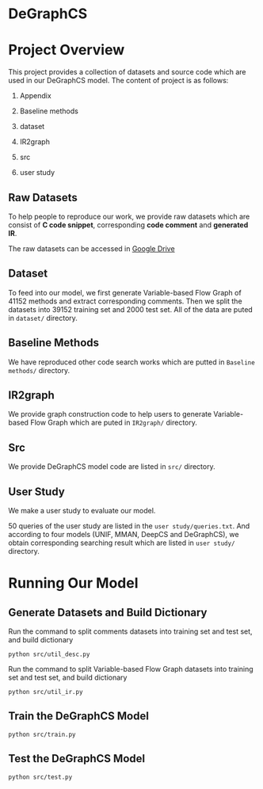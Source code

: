 # DeGraphCS


# Project Overview
This project provides a collection of datasets and source code which are used in our DeGraphCS model. The content of project is as follows:

1. Appendix
 
2. Baseline methods

3. dataset  

4. IR2graph

5. src

6. user study

## Raw Datasets
To help people to reproduce our work, we provide raw datasets which are consist of **C code snippet**, corresponding **code comment** and **generated IR**.

The raw datasets can be accessed in [Google Drive](https://drive.google.com/file/d/1PZ9TAfsrSlXLDpOCp6-0aZQxrzlP4kBA/view?usp=sharing)

## Dataset
To feed into our model, we first generate Variable-based Flow Graph of 41152 methods and extract corresponding comments. Then we split the datasets into 39152 training set and 2000 test set. All of the data are puted in `dataset/` directory. 

## Baseline Methods
We have reproduced other code search works which are putted in `Baseline methods/` directory.

## IR2graph
We provide graph construction code to help users to generate Variable-based Flow Graph which are puted in `IR2graph/` directory.

## Src
We provide DeGraphCS model code are listed in `src/` directory.

## User Study
We make a user study to evaluate our model. 

50 queries of the user study are listed in the `user study/queries.txt`. And according to four models (UNIF, MMAN, DeepCS and DeGraphCS), we obtain corresponding searching result which are listed in  `user study/` directory.

# Running Our Model
## Generate Datasets and Build Dictionary
Run the command to split comments datasets into training set and test set, and build dictionary
```
python src/util_desc.py
```
Run the command to split Variable-based Flow Graph datasets into training set and test set, and build dictionary
```
python src/util_ir.py
```
## Train the DeGraphCS Model
```
python src/train.py
```
## Test the DeGraphCS Model
```
python src/test.py
```
